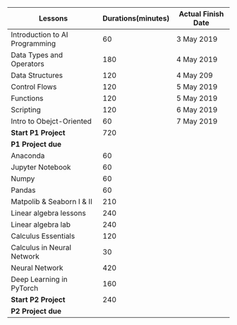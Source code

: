 | Lessons                        | Durations(minutes) | Actual Finish Date |
| ------------------------------ | ------------------ | ------------------ |
| Introduction to AI Programming | 60                 | 3 May 2019         |
| Data Types and Operators       | 180                | 4 May 2019         |
| Data Structures                | 120                | 4 May 209          |
| Control Flows                  | 120                | 5 May 2019         |
| Functions                      | 120                | 5 May 2019         |
| Scripting                      | 120                | 6 May 2019         |
| Intro to Obejct-Oriented       | 60                 | 7 May 2019         |
| **Start P1 Project**           | 720                |                    |
| **P1 Project due**             |                    |                    |
| Anaconda                       | 60                 |                    |
| Jupyter Notebook               | 60                 |                    |
| Numpy                          | 60                 |                    |
| Pandas                         | 60                 |                    |
| Matpolib & Seaborn I & II      | 210                |                    |
| Linear algebra lessons         | 240                |                    |
| Linear algebra lab             | 240                |                    |
| Calculus Essentials            | 120                |                    |
| Calculus in Neural Network     | 30                 |                    |
| Neural Network                 | 420                |                    |
| Deep Learning in PyTorch       | 160                |                    |
| **Start P2 Project**           | 240                |                    |
| **P2 Project due**             |                    |                    |



